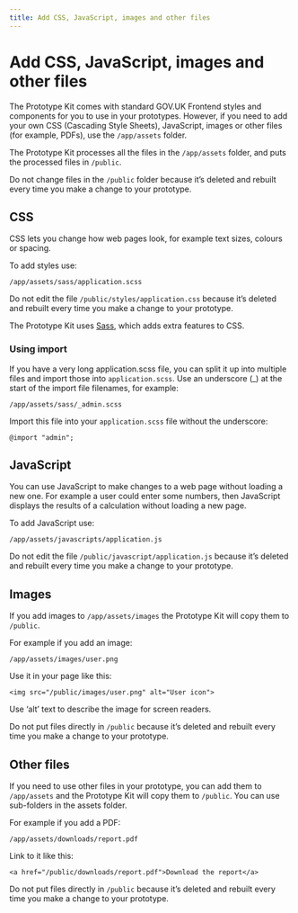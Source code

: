 ```yaml
---
title: Add CSS, JavaScript, images and other files
---
```

# Add CSS, JavaScript, images and other files

The Prototype Kit comes with standard GOV.UK Frontend styles and components for you to use in your prototypes. However, if you need to add your own CSS (Cascading Style Sheets), JavaScript, images or other files (for example, PDFs), use the `/app/assets` folder.

The Prototype Kit processes all the files in the `/app/assets` folder, and puts the processed files in `/public`.

Do not change files in the `/public` folder because it’s deleted and rebuilt every time you make a change to your prototype.

## CSS

CSS lets you change how web pages look, for example text sizes, colours or spacing.

To add styles use:

```
/app/assets/sass/application.scss
```

Do not edit the file `/public/styles/application.css` because it’s deleted and rebuilt every time you make a change to your prototype.

The Prototype Kit uses [Sass](https://sass-lang.com/guide), which adds extra features to CSS.

### Using import

If you have a very long application.scss file, you can split it up into multiple files and import those into `application.scss`. Use an underscore (_) at the start of the import file filenames, for example:

```
/app/assets/sass/_admin.scss
```

Import this file into your `application.scss` file without the underscore:

```
@import "admin";
```

## JavaScript

You can use JavaScript to make changes to a web page without loading a new one. For example a user could enter some numbers, then JavaScript displays the results of a calculation without loading a new page.

To add JavaScript use:

```
/app/assets/javascripts/application.js
```

Do not edit the file `/public/javascript/application.js` because it’s deleted and rebuilt every time you make a change to your prototype.

## Images

If you add images to `/app/assets/images` the Prototype Kit will copy them to `/public`.

For example if you add an image:

```
/app/assets/images/user.png
```

Use it in your page like this:

```
<img src="/public/images/user.png" alt="User icon">
```

Use ‘alt’ text to describe the image for screen readers.

Do not put files directly in `/public` because it’s deleted and rebuilt every time you make a change to your prototype.

## Other files

If you need to use other files in your prototype, you can add them to `/app/assets` and the Prototype Kit will copy them to `/public`. You can use sub-folders in the assets folder.

For example if you add a PDF:

```
/app/assets/downloads/report.pdf
```

Link to it like this:

```
<a href="/public/downloads/report.pdf">Download the report</a>
```
Do not put files directly in `/public` because it’s deleted and rebuilt every time you make a change to your prototype.

